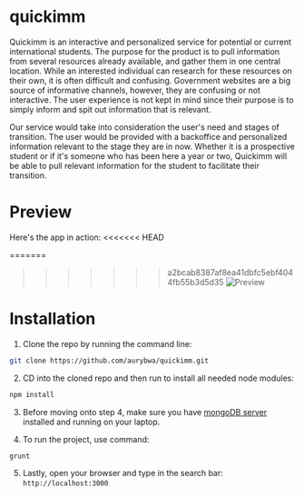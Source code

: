 # quickimm

Quickimm is an interactive and personalized service for potential or current international students. The purpose for the product is to pull information from several resources already available, and gather them in one central location.
While an interested individual can research for these resources on their own, it is often difficult and confusing. Government websites are a big source of informative channels, however, they are confusing or not interactive. The user experience is not kept in mind since their purpose is to simply inform and spit out information that is relevant.

Our service would take into consideration the user's need and stages of transition. The user would be provided with a backoffice and personalized information relevant to the stage they are in now. Whether it is a prospective student or if it's someone who has been here a year or two, Quickimm will be able to pull relevant information for the student to facilitate their transition.
# Preview
Here's the app in action:
<<<<<<< HEAD

=======
>>>>>>> a2bcab8387af8ea41dbfc5ebf4044fb55b3d5d35
![Preview](https://github.com/uwarwaga/quickimm/raw/master/public/img/quickimm.gif)

# Installation

1. Clone the repo by running the command line:
```bash
git clone https://github.com/aurybwa/quickimm.git
```
2. CD into the cloned repo and then run to install all needed node modules:
```bash
npm install
```
3. Before moving onto step 4, make sure you have [mongoDB server](https://docs.mongodb.com/manual/installation/) installed and running on your laptop.

4. To run the project, use command:
```bash
grunt
```
5. Lastly, open your browser and type in the search bar:
```http://localhost:3000```
